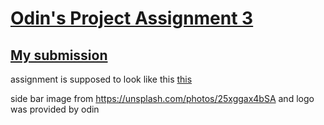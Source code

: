 # [Odin's Project Assignment 3](https://www.theodinproject.com/paths/full-stack-javascript/courses/intermediate-html-and-css/lessons/sign-up-form#introduction)


## [My submission](https://kojokwakye.github.io/odins-sign-up-page/)  
assignment is supposed to look like this [this](https://cdn.statically.io/gh/TheOdinProject/curriculum/5f37d43908ef92499e95a9b90fc3cc291a95014c/html_css/project-sign-up-form/sign-up-form.png)  

side bar image from https://unsplash.com/photos/25xggax4bSA and logo was provided by odin
